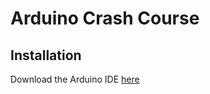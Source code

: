 # Arduino Crash Course

## Installation
Download the Arduino IDE [here](https://www.arduino.cc/en/Main/Software)
